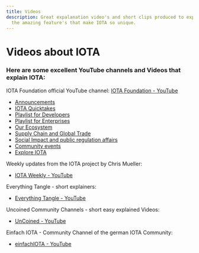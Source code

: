 ```yaml
---
title: Videos
description: Great expalanation video's and short clips produced to explain all
  the amazing feature's that make IOTA so unique.
---
```


# Videos about IOTA

### Here are some excellent YouTube channels and Videos that explain IOTA:



IOTA Foundation official YouTube channel: [IOTA Foundation - YouTube](https://www.youtube.com/c/iotafoundation)

 - [Announcements](https://www.youtube.com/playlist?list=PLMbc46iGTB_RLGHIQ8I01xtqijh5-hZAT)
 - [IOTA Quicktakes](https://www.youtube.com/playlist?list=PLMbc46iGTB_QyqqU-QwbFsrVd9-HN55i_)
 - [Playlist for Developers](https://www.youtube.com/playlist?list=PLMbc46iGTB_TIkwgBrAMSi4NbjPKkxrr4)
 - [Playlist for Enterprises](https://www.youtube.com/playlist?list=PLMbc46iGTB_RU-86UsKtuhLMUVeWMfkUA)
 - [Our Ecosystem](https://www.youtube.com/playlist?list=PLMbc46iGTB_QBoTiYl0jwNIdA4Lvj7t_O)
 - [Supply Chain and Global Trade](https://www.youtube.com/playlist?list=PLMbc46iGTB_T3NSThnMHdEE2PGJB4DELZ)
 - [Social Impact and public regulation affairs](https://www.youtube.com/playlist?list=PLMbc46iGTB_T2v1-bSMM7ETEPP7dFL5sj)
 - [Community events](https://www.youtube.com/playlist?list=PLMbc46iGTB_S57aQMVoRoXq8wQKphJF9B)
 - [Explore IOTA](https://www.youtube.com/playlist?list=PLMbc46iGTB_R07p5KmIavscv25R9Fsufb)

Weekly updates from the IOTA project by Chris Mueller: 
 - [IOTA Weekly - YouTube](https://www.youtube.com/channel/UCfq6x\_5wCrXh0mUa-1iRX9g)

Everything Tangle - short explainers: 
 - [Everything Tangle - YouTube](https://www.youtube.com/channel/UCQaOR_QLI2tGceGAp3ZWfQw)

Uncoined Community Channels - short easy explained Videos: 
 - [UnCoined - YouTube](https://www.youtube.com/channel/UCtpz9oCJlMzviwSksDMNBLw)

Einfach IOTA - Community Channel of the german IOTA Community: 
 - [einfachIOTA - YouTube](https://www.youtube.com/channel/UClEhfr5oh-bbH42XoXO4Pqw)


